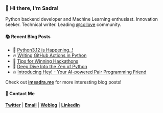 ### :wave: Hi there, I'm Sadra!
Python backend developer and Machine Learning enthusiast. Innovation seeker. Technical writer. Leading [@collove](https://github.com/collove) community.

#### :books: Recent Blog Posts
<!-- BLOGPOSTS:START -->
 - 🚀 [Python3.12 is Happening..!](https://imsadra.me/python312-is-happening)
 - 🔥 [Writing GitHub Actions in Python](https://imsadra.me/writing-github-actions-in-python)
 - 💯 [Tips for Winning Hackathons](https://imsadra.me/tips-for-winning-hackathons)
 - 🚀 [Deep Dive Into the Zen of Python](https://imsadra.me/deep-dive-into-the-zen-of-python)
 - 🔥 [Introducing Hey! - Your AI-powered Pair Programming Friend](https://imsadra.me/introducing-hey-your-ai-powered-pair-programming-friend)<!-- BLOGPOSTS:END -->

Check out [__imsadra.me__](https://imsadra.me) for more interesting blog posts!

#### :call_me_hand: Contact Me
[__Twitter__](https://twitter.com/lnxpylnxpy) | [__Email__](mailto:lnxpylnxpy@gmail.com) | [__Weblog__](https://imsadra.me) | [__LinkedIn__](https://www.linkedin.com/in/sadra-yahyapour/)
